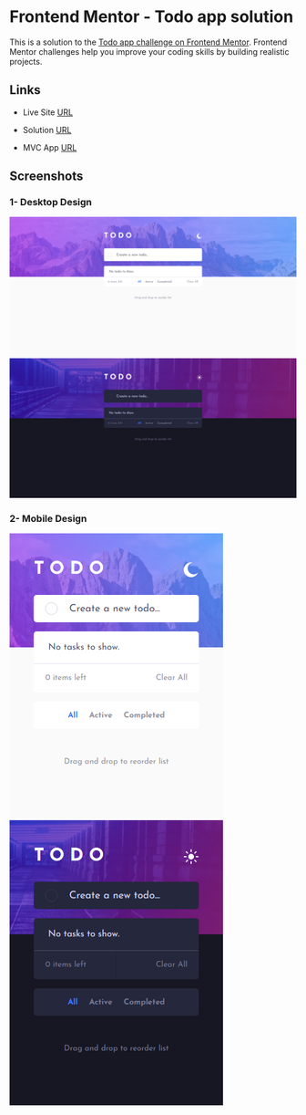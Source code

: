 # Frontend Mentor - Todo app solution

This is a solution to the [Todo app challenge on Frontend Mentor](https://www.frontendmentor.io/challenges/todo-app-Su1_KokOW). Frontend Mentor challenges help you improve your coding skills by building realistic projects.

## Links

- Live Site [URL](https://serene-lovelace-4d11cf.netlify.app)
- Solution [URL](https://www.frontendmentor.io/solutions/react-todos-app-6gxAj7JvV)

- MVC App [URL](https://github.com/Mhmd-Tarek-Mhmd/Todos-App/tree/mvc-app)

## Screenshots

### 1- Desktop Design

![](screenshots/desktop-light.png)
![](screenshots/desktop-dark.png)

### 2- Mobile Design

![](screenshots/mobile-light.png)
![](screenshots/mobile-dark.png)

